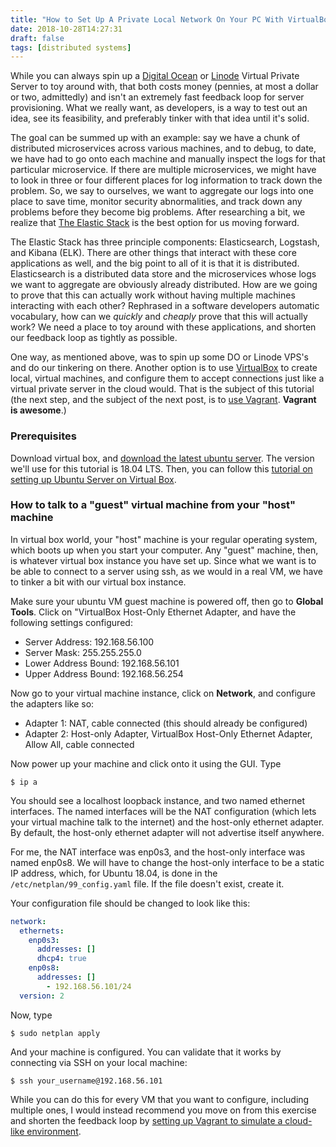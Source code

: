 ```yaml
---
title: "How to Set Up A Private Local Network On Your PC With VirtualBox"
date: 2018-10-28T14:27:31
draft: false
tags: [distributed systems]
---
```


While you can always spin up a [Digital Ocean](https://www.digitalocean.com/) or [Linode](https://www.linode.com/) Virtual Private Server to toy around with,
that both costs money (pennies, at most a dollar or two, admittedly) and isn&#39;t an extremely fast feedback loop for server provisioning. What we really want, as developers, is a way to test out an idea, see its feasibility, and preferably
tinker with that idea until it&#39;s solid.

The goal can be summed up with an example: say we have a chunk of distributed microservices across various machines, and to debug, to date, we have had to go onto each machine and manually inspect the logs for that particular microservice. If there are multiple microservices, we might have to look in three or four different places for log information to track down the problem. So, we say to ourselves, we want to aggregate our logs into one place to save time, monitor security abnormalities, and track down any problems before they become big problems. After researching a bit, we realize that [The Elastic Stack](https://www.elastic.co/products) is the best option for us moving forward.

The Elastic Stack has three principle components: Elasticsearch, Logstash, and Kibana (ELK). There are other things that interact with these core applications as well, and the big point to all of it is that it is distributed. Elasticsearch is a distributed data store and the microservices whose logs we want to aggregate are obviously already distributed.
How are we going to prove that this can actually work without having multiple machines interacting with each other? Rephrased in a software developers automatic vocabulary,
how can we _quickly_ and _cheaply_ prove that this will actually work? We need a place
to toy around with these applications, and shorten our feedback loop as tightly as possible.

One way, as mentioned above, was to spin up some DO or Linode VPS&#39;s and do our tinkering on there. Another option is to use [VirtualBox](https://www.virtualbox.org/) to create local,
virtual machines, and configure them to accept connections just like a virtual private server in the cloud would. That is the subject of this tutorial (the next step, and the subject of the next post, is to [use Vagrant](https://nickolasfisher.com/blog/How-to-Simulate-Distributed-Systems-in-the-Cloud-with-Vagrant). **Vagrant is awesome**.)

### Prerequisites

Download virtual box, and [download the latest ubuntu server](https://www.ubuntu.com/download/server). The version we&#39;ll use for this tutorial is 18.04 LTS. Then, you can follow this [tutorial on setting up Ubuntu Server on Virtual Box](https://ilearnstack.com/2013/04/13/setting-ubuntu-vm-in-virtualbox/).

### How to talk to a &#34;guest&#34; virtual machine from your &#34;host&#34; machine

In virtual box world, your &#34;host&#34; machine is your regular operating system, which boots up when you start your computer. Any &#34;guest&#34; machine, then, is
whatever virtual box instance you have set up. Since what we want is to be able to connect to a server using ssh, as we would in a real VM, we have to
tinker a bit with our virtual box instance.

Make sure your ubuntu VM guest machine is powered off, then go to **Global Tools**. Click on &#34;VirtualBox Host-Only Ethernet Adapter,
and have the following settings configured:

- Server Address: 192.168.56.100
- Server Mask: 255.255.255.0
- Lower Address Bound: 192.168.56.101
- Upper Address Bound: 192.168.56.254

Now go to your virtual machine instance, click on **Network**, and configure the adapters like so:

- Adapter 1: NAT, cable connected (this should already be configured)
- Adapter 2: Host-only Adapter, VirtualBox Host-Only Ethernet Adapter, Allow All, cable connected

Now power up your machine and click onto it using the GUI. Type

`$ ip a`

You should see a localhost loopback instance, and two named ethernet interfaces. The named interfaces will be the NAT configuration (which lets your virtual machine
talk to the internet) and the host-only ethernet adapter. By default, the host-only ethernet adapter will not advertise itself anywhere.

For me, the NAT interface was enp0s3, and the host-only interface was named enp0s8. We will have to change the host-only interface to be a static IP address, which, for Ubuntu 18.04, is done in the
`/etc/netplan/99_config.yaml` file. If the file doesn&#39;t exist, create it.

Your configuration file should be changed to look like this:

```yaml
network:
  ethernets:
    enp0s3:
      addresses: []
      dhcp4: true
    enp0s8:
      addresses: []
        - 192.168.56.101/24
  version: 2

```

Now, type

`$ sudo netplan apply`

And your machine is configured. You can validate that it works by connecting via SSH on your local machine:

`$ ssh your_username@192.168.56.101`

While you can do this for every VM that you want to configure, including multiple ones, I would instead recommend you move on from this exercise and shorten the feedback loop by [setting up Vagrant to simulate a cloud-like environment](https://nickolasfisher.com/blog/How-to-Simulate-Distributed-Systems-in-the-Cloud-with-Vagrant).

